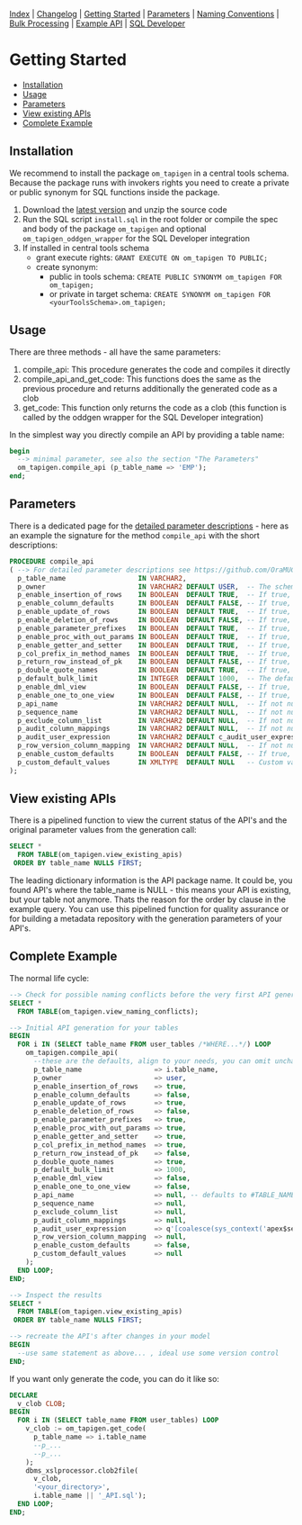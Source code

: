 <!-- nav -->

[Index](README.md)
| [Changelog](changelog.md)
| [Getting Started](getting-started.md)
| [Parameters](parameters.md)
| [Naming Conventions](naming-conventions.md)
| [Bulk Processing](bulk-processing.md)
| [Example API](example-api.md)
| [SQL Developer](sql-developer-integration.md)

<!-- navstop -->

# Getting Started

<!-- toc -->

- [Installation](#installation)
- [Usage](#usage)
- [Parameters](#parameters)
- [View existing APIs](#view-existing-apis)
- [Complete Example](#complete-example)

<!-- tocstop -->

## Installation

We recommend to install the package `om_tapigen` in a central tools schema. Because the package runs with invokers rights you need to create a private or public synonym for SQL functions inside the package.

1. Download the [latest version][latest] and unzip the source code
1. Run the SQL script `install.sql` in the root folder or compile the spec and body of the package `om_tapigen` and optional `om_tapigen_oddgen_wrapper` for the SQL Developer integration
1. If installed in central tools schema
    - grant execute rights: `GRANT EXECUTE ON om_tapigen TO PUBLIC;`
    - create synonym:
        - public in tools schema: `CREATE PUBLIC SYNONYM om_tapigen FOR om_tapigen;`
        - or private in target schema: `CREATE SYNONYM om_tapigen FOR <yourToolsSchema>.om_tapigen;`

[latest]: https://github.com/OraMUC/table-api-generator/releases/latest

## Usage

There are three methods - all have the same parameters:

1. compile_api: This procedure generates the code and compiles it directly
1. compile_api_and_get_code: This functions does the same as the previous procedure and returns additionally the generated code as a clob
1. get_code: This function only returns the code as a clob (this function is called by the oddgen wrapper for the SQL Developer integration)

In the simplest way you directly compile an API by providing a table name:

```sql
begin
  --> minimal parameter, see also the section "The Parameters"
  om_tapigen.compile_api (p_table_name => 'EMP');
end;
```

## Parameters

There is a dedicated page for the [detailed parameter descriptions](parameters.md) - here as an example the signature for the method `compile_api` with the short descriptions:

```sql
PROCEDURE compile_api
( --> For detailed parameter descriptions see https://github.com/OraMUC/table-api-generator/blob/master/docs/parameters.md
  p_table_name                  IN VARCHAR2,
  p_owner                       IN VARCHAR2 DEFAULT USER,  -- The schema, in which the API should be generated.
  p_enable_insertion_of_rows    IN BOOLEAN  DEFAULT TRUE,  -- If true, create methods are generated.
  p_enable_column_defaults      IN BOOLEAN  DEFAULT FALSE, -- If true, the data dictionary defaults of the columns are used for the create methods.
  p_enable_update_of_rows       IN BOOLEAN  DEFAULT TRUE,  -- If true, update methods are generated.
  p_enable_deletion_of_rows     IN BOOLEAN  DEFAULT FALSE, -- If true, delete methods are generated.
  p_enable_parameter_prefixes   IN BOOLEAN  DEFAULT TRUE,  -- If true, the param names of methods will be prefixed with 'p_'.
  p_enable_proc_with_out_params IN BOOLEAN  DEFAULT TRUE,  -- If true, a helper method with out parameters is generated - can be useful for low code frontends like APEX to manage session state.
  p_enable_getter_and_setter    IN BOOLEAN  DEFAULT TRUE,  -- If true, getter and setter methods are created for each column.
  p_col_prefix_in_method_names  IN BOOLEAN  DEFAULT TRUE,  -- If true, a found unique column prefix is kept otherwise omitted in the getter and setter method names.
  p_return_row_instead_of_pk    IN BOOLEAN  DEFAULT FALSE, -- If true, the whole row instead of the pk columns is returned on create methods.
  p_double_quote_names          IN BOOLEAN  DEFAULT TRUE,  -- If true, object names (owner, table, columns) are placed in double quotes.
  p_default_bulk_limit          IN INTEGER  DEFAULT 1000,  -- The default bulk size for the set based methods (create_rows, read_rows, update_rows)
  p_enable_dml_view             IN BOOLEAN  DEFAULT FALSE, -- If true, a view with an instead of trigger is generated, which simply calls the API methods - can be useful for low code frontends like APEX.
  p_enable_one_to_one_view      IN BOOLEAN  DEFAULT FALSE, -- If true, a 1:1 view with read only is generated - useful when you want to separate the tables into an own schema without direct user access.
  p_api_name                    IN VARCHAR2 DEFAULT NULL,  -- If not null, the given name is used for the API - you can use substitution like #TABLE_NAME_4_20# (treated as substr(4,20)).
  p_sequence_name               IN VARCHAR2 DEFAULT NULL,  -- If not null, the given name is used for the create_row methods - same substitutions like with API name possible.
  p_exclude_column_list         IN VARCHAR2 DEFAULT NULL,  -- If not null, the provided comma separated column names are excluded on inserts and updates (virtual columns are implicitly excluded).
  p_audit_column_mappings       IN VARCHAR2 DEFAULT NULL,  -- If not null, the provided comma separated column names are excluded and populated by the API (you don't need a trigger for update_by, update_on...).
  p_audit_user_expression       IN VARCHAR2 DEFAULT c_audit_user_expression, -- You can overwrite here the expression to determine the user which created or updated the row (see also the parameter docs...).
  p_row_version_column_mapping  IN VARCHAR2 DEFAULT NULL,  -- If not null, the provided column name is excluded and populated by the API with the provided SQL expression (you don't need a trigger to provide a row version identifier).
  p_enable_custom_defaults      IN BOOLEAN  DEFAULT FALSE, -- If true, additional methods are created (mainly for testing and dummy data creation, see full parameter descriptions).
  p_custom_default_values       IN XMLTYPE  DEFAULT NULL   -- Custom values in XML format for the previous option, if the generator provided defaults are not ok.
);
```

## View existing APIs

There is a pipelined function to view the current status of the API's and the original parameter values from the generation call:

```sql
SELECT *
  FROM TABLE(om_tapigen.view_existing_apis)
 ORDER BY table_name NULLS FIRST;
```

The leading dictionary information is the API package name. It could be, you found API's where the table_name is NULL - this means your API is existing, but your table not anymore. Thats the reason for the order by clause in the example query. You can use this pipelined function for quality assurance or for building a metadata repository with the generation parameters of your API's.

## Complete Example

The normal life cycle:

```sql
--> Check for possible naming conflicts before the very first API generation
SELECT *
  FROM TABLE(om_tapigen.view_naming_conflicts);

--> Initial API generation for your tables
BEGIN
  FOR i IN (SELECT table_name FROM user_tables /*WHERE...*/) LOOP
    om_tapigen.compile_api(
      --these are the defaults, align to your needs, you can omit unchanged parameters
      p_table_name                  => i.table_name,
      p_owner                       => user,
      p_enable_insertion_of_rows    => true,
      p_enable_column_defaults      => false,
      p_enable_update_of_rows       => true,
      p_enable_deletion_of_rows     => false,
      p_enable_parameter_prefixes   => true,
      p_enable_proc_with_out_params => true,
      p_enable_getter_and_setter    => true,
      p_col_prefix_in_method_names  => true,
      p_return_row_instead_of_pk    => false,
      p_double_quote_names          => true,
      p_default_bulk_limit          => 1000,
      p_enable_dml_view             => false,
      p_enable_one_to_one_view      => false,
      p_api_name                    => null, -- defaults to #TABLE_NAME#_API
      p_sequence_name               => null,
      p_exclude_column_list         => null,
      p_audit_column_mappings       => null,
      p_audit_user_expression       => q'[coalesce(sys_context('apex$session','app_user'), sys_context('userenv','os_user'), sys_context('userenv','session_user'))]'
      p_row_version_column_mapping  => null,
      p_enable_custom_defaults      => false,
      p_custom_default_values       => null
    );
  END LOOP;
END;

--> Inspect the results
SELECT *
  FROM TABLE(om_tapigen.view_existing_apis)
 ORDER BY table_name NULLS FIRST;

--> recreate the API's after changes in your model
BEGIN
  --use same statement as above... , ideal use some version control
END;
```

If you want only generate the code, you can do it like so:

```sql
DECLARE
  v_clob CLOB;
BEGIN
  FOR i IN (SELECT table_name FROM user_tables) LOOP
    v_clob := om_tapigen.get_code(
      p_table_name => i.table_name
      --p_...
      --p_...
    );
    dbms_xslprocessor.clob2file(
      v_clob,
      '<your_directory>',
      i.table_name || '_API.sql');
  END LOOP;
END;
```

